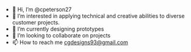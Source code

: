 - 👋 Hi, I’m @cpeterson27
- 👀 I’m interested in applying technical and creative abilities to diverse customer projects.
- 🌱 I’m currently designing prototypes
- 💞️ I’m looking to collaborate on projects
- 📫 How to reach me cgdesigns93@gmail.com

<!---
cpeterson27/cpeterson27 is a ✨ special ✨ repository because its `README.md` (this file) appears on your GitHub profile.
You can click the Preview link to take a look at your changes.
--->
